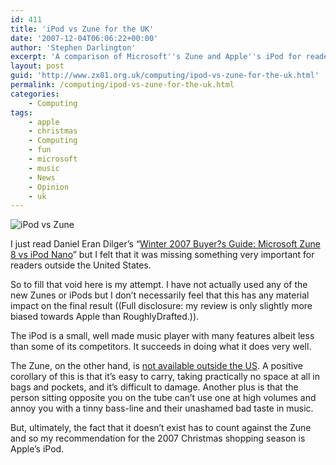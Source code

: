 ```yaml
---
id: 411
title: 'iPod vs Zune for the UK'
date: '2007-12-04T06:06:22+00:00'
author: 'Stephen Darlington'
excerpt: 'A comparison of Microsoft''s Zune and Apple''s iPod for readers located outside the United States.'
layout: post
guid: 'http://www.zx81.org.uk/computing/ipod-vs-zune-for-the-uk.html'
permalink: /computing/ipod-vs-zune-for-the-uk.html
categories:
    - Computing
tags:
    - apple
    - christmas
    - Computing
    - fun
    - microsoft
    - music
    - News
    - Opinion
    - uk
---
```


![iPod vs Zune](https://i0.wp.com/www.zx81.org.uk/wp-content/uploads/2007/12/ipod.jpg)

I just read Daniel Eran Dilger’s “[Winter 2007 Buyer?s Guide: Microsoft Zune 8 vs iPod Nano](http://www.roughlydrafted.com/2007/12/03/winter-2007-buyers-guide-microsoft-zune-8-vs-ipod-nano/)” but I felt that it was missing something very important for readers outside the United States.

So to fill that void here is my attempt. I have not actually used any of the new Zunes or iPods but I don’t necessarily feel that this has any material impact on the final result ((Full disclosure: my review is only slightly more biased towards Apple than RoughlyDrafted.)).

The iPod is a small, well made music player with many features albeit less than some of its competitors. It succeeds in doing what it does very well.

The Zune, on the other hand, is [not available outside the US](http://www.t3.co.uk/news/247/entertainment/mp3_player/new_zune__no_plans_for_uk_release). A positive corollary of this is that it’s easy to carry, taking practically no space at all in bags and pockets, and it’s difficult to damage. Another plus is that the person sitting opposite you on the tube can’t use one at high volumes and annoy you with a tinny bass-line and their unashamed bad taste in music.

But, ultimately, the fact that it doesn’t exist has to count against the Zune and so my recommendation for the 2007 Christmas shopping season is Apple’s iPod.